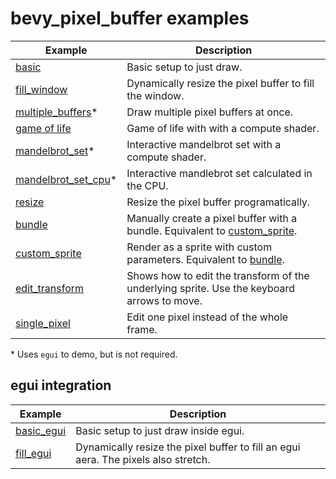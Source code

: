 # bevy_pixel_buffer examples

Example | Description
--- | ---
[basic](./basic.rs) | Basic setup to just draw.
[fill_window](./fill_window.rs) | Dynamically resize the pixel buffer to fill the window.
[multiple_buffers](./multiple_buffers.rs)* | Draw multiple pixel buffers at once.
[game of life](./game_of_life.rs) | Game of life with with a compute shader.
[mandelbrot_set](./mandelbrot_set.rs)* | Interactive mandelbrot set with a compute shader.
[mandelbrot_set_cpu](./mandelbrot_set_cpu.rs)* | Interactive mandlebrot set calculated in the CPU.
[resize](./resize.rs) | Resize the pixel buffer programatically.
[bundle](./bundle.rs) | Manually create a pixel buffer with a bundle. Equivalent to [custom_sprite](./custom_sprite.rs).
[custom_sprite](./custom_sprite.rs) | Render as a sprite with custom parameters. Equivalent to [bundle](./bundle.rs).
[edit_transform](./edit_transform.rs) | Shows how to edit the transform of the underlying sprite. Use the keyboard arrows to move.
[single_pixel](./single_pixel.rs) | Edit one pixel instead of the whole frame.

\* Uses `egui` to demo, but is not required.

## egui integration

Example | Description
--- | ---
[basic_egui](./basic_egui.rs) |  Basic setup to just draw inside egui.
[fill_egui](./fill_egui.rs) | Dynamically resize the pixel buffer to fill an egui aera. The pixels also stretch.
